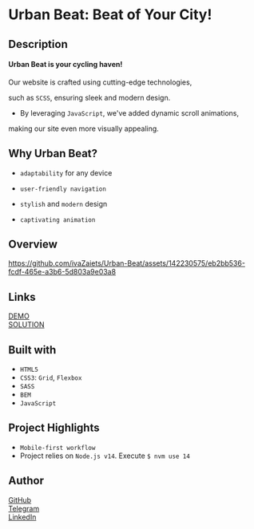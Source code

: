 ﻿# Urban Beat: Beat of Your City!

## Description

#### Urban Beat is your cycling haven!  

Our website is crafted using cutting-edge technologies,  

such as `SCSS`, ensuring sleek and modern design.  


* By leveraging `JavaScript`, we've added dynamic scroll animations,  

making our site even more visually appealing.

## Why Urban Beat?

* `adaptability` for any device

* `user-friendly navigation`

* `stylish` and `modern` design

* `сaptivating animation`

## Overview

https://github.com/ivaZaiets/Urban-Beat/assets/142230575/eb2bb536-fcdf-465e-a3b6-5d803a9e03a8

## Links

[DEMO](https://ivazaiets.github.io/Urban-Beat/)  
[SOLUTION](https://github.com/ivaZaiets/Urban-Beat)

## Built with

* `HTML5`
* `CSS3`: `Grid`, `Flexbox`
* `SASS`
* `BEM`
* `JavaScript`

## Project Highlights
* `Mobile-first workflow`
* Project relies on `Node.js v14`. Execute `$ nvm use 14`

## Author
[GitHub](https://github.com/ivaZaiets)   
[Telegram](https://t.me/swugre)  
[LinkedIn](https://www.linkedin.com/in/ivanna-zaiets-6122532a0/)



